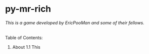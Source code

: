 # py-mr-rich
###### This is a game developed by EricPooMan and some of their fellows.
Table of Contents:
1. About
  1.1 This
